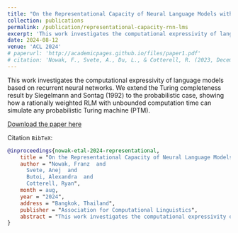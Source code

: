 ```yaml
---
title: "On the Representational Capacity of Neural Language Models with Chain-of-Thought Reasoning"
collection: publications
permalink: /publication/representational-capacity-rnn-lms
excerpt: 'This work investigates the computational expressivity of language models based on recurrent neural networks. We extend the Turing completeness result by Siegelmann and Sontag (1992) to the probabilistic case, showing how a rationally weighted RLM with unbounded computation time can simulate any probabilistic Turing machine (PTM).'
date: 2024-08-12
venue: 'ACL 2024'
# paperurl: 'http://academicpages.github.io/files/paper1.pdf'
# citation: 'Nowak, F., Svete, A., Du, L., & Cotterell, R. (2023, December). On the Representational Capacity of Recurrent Neural Language Models. Proceedings of the 2023 Conference on Empirical Methods in Natural Language Processing. Singapore, Singapore: Association for Computational Linguistics.'
---
```

This work investigates the computational expressivity of language models based on recurrent neural networks. We extend the Turing completeness result by Siegelmann and Sontag (1992) to the probabilistic case, showing how a rationally weighted RLM with unbounded computation time can simulate any probabilistic Turing machine (PTM).

[Download the paper here](https://arxiv.org/pdf/2406.14197)

Citation `BibTeX`:
``` bibtex
@inproceedings{nowak-etal-2024-representational,
    title = "On the Representational Capacity of Neural Language Models with Chain-of-Thought Reasoning",
    author = "Nowak, Franz  and
      Svete, Anej  and
      Butoi, Alexandra  and
      Cotterell, Ryan",
    month = aug,
    year = "2024",
    address = "Bangkok, Thailand",
    publisher = "Association for Computational Linguistics",
    abstract = "This work investigates the computational expressivity of language models based on recurrent neural networks. We extend the Turing completeness result by Siegelmann and Sontag (1992) to the probabilistic case, showing how a rationally weighted RLM with unbounded computation time can simulate any probabilistic Turing machine (PTM).",
}
```